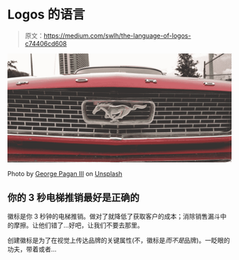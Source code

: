 # Logos 的语言

> 原文：<https://medium.com/swlh/the-language-of-logos-c74406cd608>

![](img/dace4e348f63f9e9110f1dacb4a1c5be.png)

Photo by [George Pagan III](https://unsplash.com/@gpthree?utm_source=medium&utm_medium=referral) on [Unsplash](https://unsplash.com?utm_source=medium&utm_medium=referral)

## 你的 3 秒电梯推销最好是正确的

徽标是你 3 秒钟的电梯推销。做对了就降低了获取客户的成本；消除销售漏斗中的摩擦。让他们错了…好吧，让我们不要去那里。

创建徽标是为了在视觉上传达品牌的关键属性(不，徽标是*而不是*品牌)。一眨眼的功夫，带着或者…